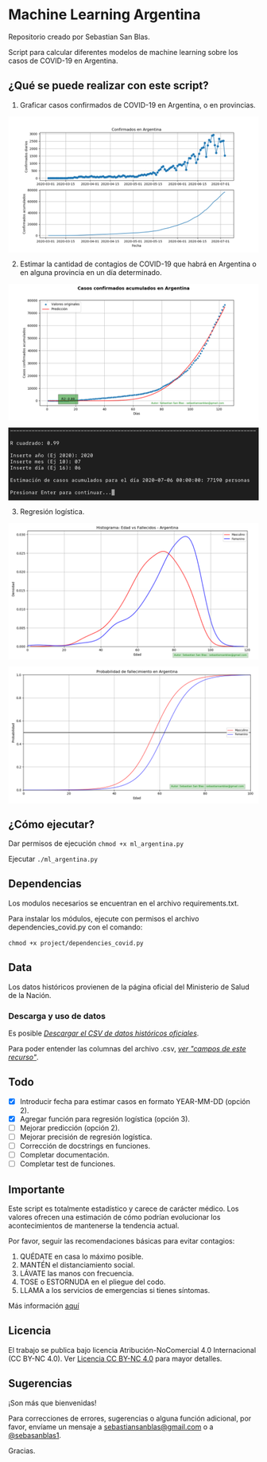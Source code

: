 # Machine Learning Argentina

Repositorio creado por Sebastian San Blas.

Script para calcular diferentes modelos de machine learning sobre los casos de COVID-19 en Argentina.

## ¿Qué se puede realizar con este script?

   1)  Graficar casos confirmados de COVID-19 en Argentina, o en provincias.
   
<p align="center">
  <img align="center" src="screenshots/01.png">
</p>

   2)  Estimar la cantidad de contagios de COVID-19 que habrá en Argentina o en
    alguna provincia en un día determinado.
    
<p align="center">
  <img align="center" src="screenshots/02.png">
</p>
<p align="center">
  <img align="center" src="screenshots/04.png">
</p>

   3)  Regresión logística.
   
<p align="center">
  <img align="center" src="screenshots/03.png">
</p>
<p align="center">
  <img align="center" src="screenshots/05.png">
</p>

## ¿Cómo ejecutar?

Dar permisos de ejecución `chmod +x ml_argentina.py`

Ejecutar `./ml_argentina.py`

## Dependencias

Los modulos necesarios se encuentran en el archivo requirements.txt.

Para instalar los módulos, ejecute con permisos el archivo dependencies_covid.py con el comando:

`chmod +x project/dependencies_covid.py`

## Data

Los datos históricos provienen de la página oficial del Ministerio de Salud de la Nación.

### Descarga y uso de datos

Es posible [_Descargar el CSV de datos históricos oficiales_](https://sisa.msal.gov.ar/datos/descargas/covid-19/files/Covid19Determinaciones.csv).

Para poder entender las columnas del archivo .csv, [_ver "campos de este recurso"_](http://datos.salud.gob.ar/dataset/covid-19-casos-registrados-en-la-republica-argentina/archivo/fd657d02-a33a-498b-a91b-2ef1a68b8d16).

## Todo

- [x] Introducir fecha para estimar casos en formato YEAR-MM-DD (opción 2).
- [x] Agregar función para regresión logística (opción 3).
- [ ] Mejorar predicción (opción 2).
- [ ] Mejorar precisión de regresión logística.
- [ ] Corrección de docstrings en funciones.
- [ ] Completar documentación.
- [ ] Completar test de funciones.

## Importante

Este script es totalmente estadístico y carece de carácter médico.
Los valores ofrecen una estimación de cómo podrían evolucionar los acontecimientos de mantenerse la tendencia actual.

Por favor, seguir las recomendaciones básicas para evitar contagios:
   1) QUÉDATE en casa lo máximo posible.
   2) MANTÉN el distanciamiento social.
   3) LÁVATE las manos con frecuencia.
   4) TOSE o ESTORNUDA en el pliegue del codo.
   5) LLAMA a los servicios de emergencias si tienes síntomas.

Más información [aquí](https://www.who.int/es/emergencies/diseases/novel-coronavirus-2019/advice-for-public)

## Licencia

El trabajo se publica bajo licencia Atribución-NoComercial 4.0 Internacional (CC BY-NC 4.0).
Ver [Licencia CC BY-NC 4.0](https://creativecommons.org/licenses/by-nc/4.0/legalcode) para mayor detalles.

## Sugerencias

¡Son más que bienvenidas!

Para correcciones de errores, sugerencias o alguna función adicional, por favor, envíame un mensaje a sebastiansanblas@gmail.com o a [@sebasanblas1](https://twitter.com/SebaSanBlas1).

Gracias.
